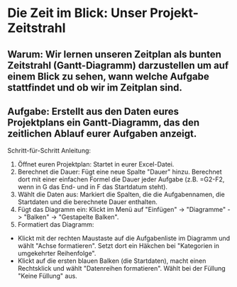 # Die Zeit im Blick: Unser Projekt-Zeitstrahl

## Warum: Wir lernen unseren Zeitplan als bunten Zeitstrahl (Gantt-Diagramm) darzustellen um auf einem Blick zu sehen, wann welche Aufgabe stattfindet und ob wir im Zeitplan sind.

## Aufgabe: Erstellt aus den Daten eures Projektplans ein Gantt-Diagramm, das den zeitlichen Ablauf eurer Aufgaben anzeigt.

Schritt-für-Schritt Anleitung:
1. Öffnet euren Projektplan: Startet in eurer Excel-Datei.
2. Berechnet die Dauer: Fügt eine neue Spalte "Dauer" hinzu. Berechnet dort mit einer einfachen Formel die Dauer jeder Aufgabe (z.B. =G2-F2, wenn in G das End- und in F das Startdatum steht).
3. Wählt die Daten aus: Markiert die Spalten, die die Aufgabennamen, die Startdaten und die berechnete Dauer enthalten.
4. Fügt das Diagramm ein: Klickt im Menü auf "Einfügen" -> "Diagramme" -> "Balken" -> "Gestapelte Balken".
5. Formatiert das Diagramm:
* Klickt mit der rechten Maustaste auf die Aufgabenliste im Diagramm und wählt "Achse formatieren". Setzt dort ein Häkchen bei "Kategorien in umgekehrter Reihenfolge".
* Klickt auf die ersten blauen Balken (die Startdaten), macht einen Rechtsklick und wählt "Datenreihen formatieren". Wählt bei der Füllung "Keine Füllung" aus.

